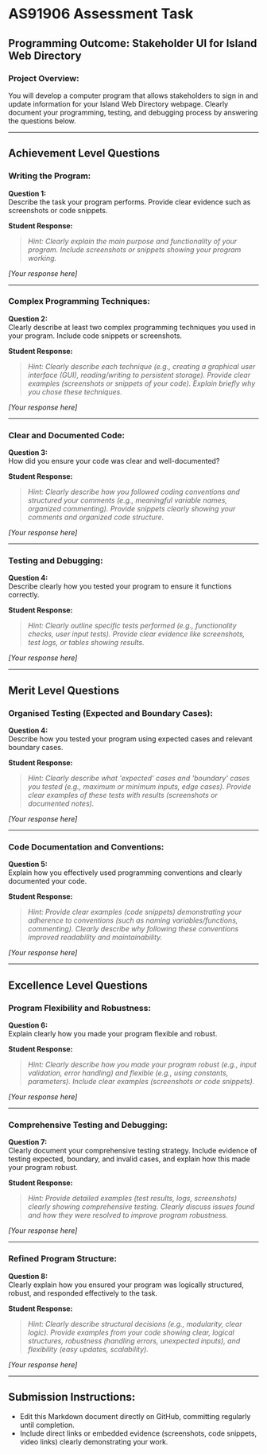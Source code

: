 # AS91906 Assessment Task

## Programming Outcome: Stakeholder UI for Island Web Directory

### Project Overview:
You will develop a computer program that allows stakeholders to sign in and update information for your Island Web Directory webpage. Clearly document your programming, testing, and debugging process by answering the questions below.

---

## Achievement Level Questions

### Writing the Program:
**Question 1:**  
Describe the task your program performs. Provide clear evidence such as screenshots or code snippets.

**Student Response:**  
> _Hint: Clearly explain the main purpose and functionality of your program. Include screenshots or snippets showing your program working._

_[Your response here]_

---

### Complex Programming Techniques:
**Question 2:**  
Clearly describe at least two complex programming techniques you used in your program. Include code snippets or screenshots.

**Student Response:**  
> _Hint: Clearly describe each technique (e.g., creating a graphical user interface (GUI), reading/writing to persistent storage). Provide clear examples (screenshots or snippets of your code). Explain briefly why you chose these techniques._

_[Your response here]_

---

### Clear and Documented Code:
**Question 3:**  
How did you ensure your code was clear and well-documented?

**Student Response:**  
> _Hint: Clearly describe how you followed coding conventions and structured your comments (e.g., meaningful variable names, organized commenting). Provide snippets clearly showing your comments and organized code structure._

_[Your response here]_

---

### Testing and Debugging:
**Question 4:**  
Describe clearly how you tested your program to ensure it functions correctly.

**Student Response:**  
> _Hint: Clearly outline specific tests performed (e.g., functionality checks, user input tests). Provide clear evidence like screenshots, test logs, or tables showing results._

_[Your response here]_

---

## Merit Level Questions

### Organised Testing (Expected and Boundary Cases):
**Question 4:**  
Describe how you tested your program using expected cases and relevant boundary cases.

**Student Response:**  
> _Hint: Clearly describe what 'expected' cases and 'boundary' cases you tested (e.g., maximum or minimum inputs, edge cases). Provide clear examples of these tests with results (screenshots or documented notes)._

_[Your response here]_

---

### Code Documentation and Conventions:
**Question 5:**  
Explain how you effectively used programming conventions and clearly documented your code.

**Student Response:**  
> _Hint: Provide clear examples (code snippets) demonstrating your adherence to conventions (such as naming variables/functions, commenting). Clearly describe why following these conventions improved readability and maintainability._

_[Your response here]_

---

## Excellence Level Questions

### Program Flexibility and Robustness:
**Question 6:**  
Explain clearly how you made your program flexible and robust.

**Student Response:**  
> _Hint: Clearly describe how you made your program robust (e.g., input validation, error handling) and flexible (e.g., using constants, parameters). Include clear examples (screenshots or code snippets)._

_[Your response here]_

---

### Comprehensive Testing and Debugging:
**Question 7:**  
Clearly document your comprehensive testing strategy. Include evidence of testing expected, boundary, and invalid cases, and explain how this made your program robust.

**Student Response:**  
> _Hint: Provide detailed examples (test results, logs, screenshots) clearly showing comprehensive testing. Clearly discuss issues found and how they were resolved to improve program robustness._

_[Your response here]_

---

### Refined Program Structure:
**Question 8:**  
Clearly explain how you ensured your program was logically structured, robust, and responded effectively to the task.

**Student Response:**  
> _Hint: Clearly describe structural decisions (e.g., modularity, clear logic). Provide examples from your code showing clear, logical structures, robustness (handling errors, unexpected inputs), and flexibility (easy updates, scalability)._

_[Your response here]_

---

## Submission Instructions:
- Edit this Markdown document directly on GitHub, committing regularly until completion.
- Include direct links or embedded evidence (screenshots, code snippets, video links) clearly demonstrating your work.
